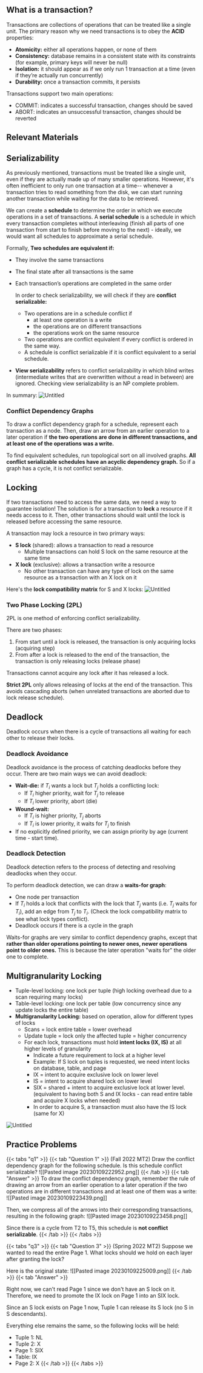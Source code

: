 ## What is a transaction?

Transactions are collections of operations that can be treated like a single unit. The primary reason why we need transactions is to obey the **ACID** properties:
- **Atomicity:** either all operations happen, or none of them
- **Consistency:** database remains in a consistent state with its constraints (for example, primary keys will never be null)
- **Isolation:** it should appear as if we only run 1 transaction at a time (even if they’re actually run concurrently)
- **Durability:** once a transaction commits, it persists

Transactions support two main operations:
- COMMIT: indicates a successful transaction, changes should be saved
- ABORT: indicates an unsuccessful transaction, changes should be reverted

## Relevant Materials


## Serializability
As previously mentioned, transactions must be treated like a single unit, even if they are actually made up of many smaller operations. However, it's often inefficient to only run one transaction at a time-- whenever a transaction tries to read something from the disk, we can start running another transaction while waiting for the data to be retrieved.

We can create a **schedule** to determine the order in which we execute operations in a set of transactions. A **serial schedule** is a schedule in which every transaction completes without interleaving (finish all parts of one transaction from start to finish before moving to the next) - ideally, we would want all schedules to approximate a serial schedule.

Formally, **Two schedules are equivalent if:**
- They involve the same transactions
- The final state after all transactions is the same
- Each transaction’s operations are completed in the same order
  
  In order to check serializability, we will check if they are **conflict serializable:**
    - Two operations are in a schedule conflict if
        - at least one operation is a write
        - the operations are on different transactions
        - the operations work on the same resource
    - Two operations are conflict equivalent if every conflict is ordered in the same way.
    - A schedule is conflict serializable if it is conflict equivalent to a serial schedule.
- **View serializability** refers to conflict serializability in which blind writes (intermediate writes that are overwritten without a read in between) are ignored. Checking view serializability is an NP complete problem.

In summary:
![Untitled](Transactions/Untitled.png)

### Conflict Dependency Graphs

To draw a conflict dependency graph for a schedule, represent each transaction as a node. Then, draw an arrow from an earlier operation to a later operation if **the two operations are done in different transactions, and at least one of the operations was a write.**

To find equivalent schedules, run topological sort on all involved graphs. **All conflict serializable schedules have an acyclic dependency graph.** So if a graph has a cycle, it is not conflict serializable.

## Locking

If two transactions need to access the same data, we need a way to guarantee isolation! The solution is for a transaction to **lock** a resource if it needs access to it. Then, other transactions should wait until the lock is released before accessing the same resource.

A transaction may lock a resource in two primary ways:
- **S lock** (shared): allows a transaction to read a resource
    - Multiple transactions can hold S lock on the same resource at the same time
- **X lock** (exclusive): allows a transaction write a resource
    - No other transaction can have any type of lock on the same resource as a transaction with an X lock on it


Here's the **lock compatibility matrix** for S and X locks:
    ![Untitled](Transactions/Untitled%202.png)

### Two Phase Locking (2PL)

2PL is one method of enforcing conflict serializability.

There are two phases:
1. From start until a lock is released, the transaction is only acquiring locks (acquiring step)
2. From after a lock is released to the end of the transaction, the transaction is only releasing locks (release phase)

Transactions cannot acquire any lock after it has released a lock.

**Strict 2PL** only allows releasing of locks at the end of the transaction. This avoids cascading aborts (when unrelated transactions are aborted due to lock release schedule).


## Deadlock

Deadlock occurs when there is a cycle of transactions all waiting for each other to release their locks.

### Deadlock Avoidance

Deadlock avoidance is the process of catching deadlocks before they occur. There are two main ways we can avoid deadlock:
- **Wait-die:** if $T_i$ wants a lock but $T_j$ holds a conflicting lock:
    - If $T_i$ higher priority, wait for $T_j$ to release
    - If $T_i$ lower priority, abort (die)
- **Wound-wait:**
    - If $T_i$ is higher priority, $T_j$ aborts
    - If $T_i$ is lower priority, it waits for $T_j$ to finish
- If no explicitly defined priority, we can assign priority by age (current time - start time).

### Deadlock Detection
Deadlock detection refers to the process of detecting and resolving deadlocks when they occur.

To perform deadlock detection, we can draw a **waits-for graph**:
- One node per transaction
- If $T_i$ holds a lock that conflicts with the lock that $T_j$ wants (i.e. $T_j$ waits for $T_i$), add an edge from $T_j$ to $T_i$. (Check the lock compatibility matrix to see what lock types conflict).
- Deadlock occurs if there is a cycle in the graph

Waits-for graphs are very similar to conflict dependency graphs, except that **rather than older operations pointing to newer ones, newer operations point to older ones.** This is because the later operation "waits for" the older one to complete.



## Multigranularity Locking



- Tuple-level locking: one lock per tuple (high locking overhead due to a scan requiring many locks)
- Table-level locking: one lock per table (low concurrency since any update locks the entire table)
- **Multigranularity Locking:** based on operation, allow for different types of locks
    - Scans = lock entire table = lower overhead
    - Update tuple = lock only the affected tuple = higher concurrency
    - For each lock, transactions must hold **intent locks (IX, IS)** at all higher levels of granularity
        - Indicate a future requirement to lock at a higher level
        - Example: If S lock on tuples is requested, we need intent locks on database, table, and page
        - IX = intent to acquire exclusive lock on lower level
        - IS = intent to acquire shared lock on lower level
        - SIX = shared + intent to acquire exclusive lock at lower level. (equivalent to having both S and IX locks - can read entire table and acquire X locks when needed)
        - In order to acquire S, a transaction must also have the IS lock (same for X)

![Untitled](Transactions/Untitled%203.png)



## Practice Problems

{{< tabs "q1" >}}
{{< tab "Question 1" >}}
(Fall 2022 MT2) Draw the conflict dependency graph for the following schedule. Is this schedule conflict serializable?
![[Pasted image 20230109222952.png]]
{{< /tab >}}
{{< tab "Answer" >}}
To draw the conflict dependency graph, remember the rule of drawing an arrow from an earlier operation to a later operation if the two operations are in different transactions and at least one of them was a write:
![[Pasted image 20230109223439.png]]

Then, we compress all of the arrows into their corresponding transactions, resulting in the following graph:
![[Pasted image 20230109223458.png]]

Since there is a cycle from T2 to T5, this schedule is **not conflict serializable**.
{{< /tab >}}
{{< /tabs >}}


{{< tabs "q3" >}}
{{< tab "Question 3" >}}
(Spring 2022 MT2) Suppose we wanted to read the entire Page 1. What locks should we hold on each layer after granting the lock?

Here is the original state:
![[Pasted image 20230109225009.png]]
{{< /tab >}}
{{< tab "Answer" >}}

Right now, we can't read Page 1 since we don't have an S lock on it. Therefore, we need to promote the IX lock on Page 1 into an SIX lock.

Since an S lock exists on Page 1 now, Tuple 1 can release its S lock (no S in S descendants).

Everything else remains the same, so the following locks will be held:
 - Tuple 1: NL
 - Tuple 2: X
 - Page 1: SIX
 - Table: IX
 - Page 2: X
{{< /tab >}}
{{< /tabs >}}